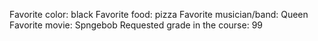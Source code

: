 Favorite color: black
Favorite food: pizza
Favorite musician/band: Queen
Favorite movie: Spngebob
Requested grade in the course: 99
